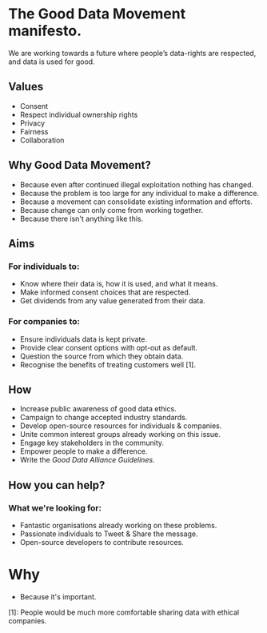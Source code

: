# The Good Data Movement manifesto.

We are working towards a future where people’s data-rights are respected, and data is used for good.

## Values

- Consent 
- Respect individual ownership rights
- Privacy
- Fairness
- Collaboration

## Why Good Data Movement?
<!--Why is this movement necessary:-->

- Because even after continued illegal exploitation nothing has changed.
- Because the problem is too large for any individual to make a difference.
- Because a movement can consolidate existing information and efforts.
- Because change can only come from working together. 
- Because there isn't anything like this.

## Aims

### For individuals to:

- Know where their data is, how it is used, and what it means.
- Make informed consent choices that are respected.
- Get dividends from any value generated from their data.

### For companies to:

<!--- Subscribe to the Good Data Alliance guidelines.-->

- Ensure individuals data is kept private.
- Provide clear consent options with opt-out as default.
- Question the source from which they obtain data.
- Recognise the benefits of treating customers well [1].

## How

<!--We're going to make this happen by:-->

- Increase public awareness of good data ethics.
- Campaign to change accepted industry standards.
- Develop open-source resources for individuals & companies.
- Unite common interest groups already working on this issue.
- Engage key stakeholders in the community.
- Empower people to make a difference.
- Write the _Good Data Alliance Guidelines_.

## How you can help?

### What we're looking for:
- Fantastic organisations already working on these problems.
- Passionate individuals to Tweet & Share the message.
- Open-source developers to contribute resources.

# Why

- Because it's important.

[1]: People would be much more comfortable sharing data with ethical companies.
